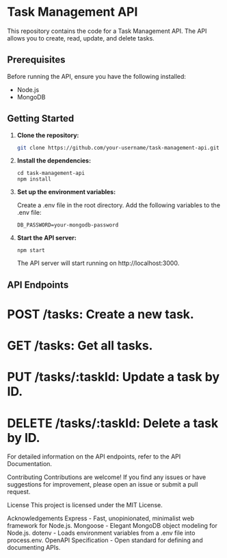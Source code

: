 # Task Management API

This repository contains the code for a Task Management API. The API allows you to create, read, update, and delete tasks.

## Prerequisites

Before running the API, ensure you have the following installed:

- Node.js
- MongoDB

## Getting Started

1. **Clone the repository:**

   ```bash
   git clone https://github.com/your-username/task-management-api.git
   ```

2. **Install the dependencies:**

   ```
   cd task-management-api
   npm install
   ```

3. **Set up the environment variables:**

   Create a .env file in the root directory.
   Add the following variables to the .env file:

   ```
   DB_PASSWORD=your-mongodb-password
   ```

4. **Start the API server:**

   ```
   npm start
   ```

   The API server will start running on http://localhost:3000.

## API Endpoints

# POST /tasks: Create a new task.

# GET /tasks: Get all tasks.

# PUT /tasks/:taskId: Update a task by ID.

# DELETE /tasks/:taskId: Delete a task by ID.

For detailed information on the API endpoints, refer to the API Documentation.

Contributing
Contributions are welcome! If you find any issues or have suggestions for improvement, please open an issue or submit a pull request.

License
This project is licensed under the MIT License.

Acknowledgements
Express - Fast, unopinionated, minimalist web framework for Node.js.
Mongoose - Elegant MongoDB object modeling for Node.js.
dotenv - Loads environment variables from a .env file into process.env.
OpenAPI Specification - Open standard for defining and documenting APIs.
